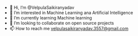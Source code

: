 - 👋 Hi, I’m @VelpulaSaikiranyadav
- 👀 I’m interested in Machine Learning ana Artificial Intelligence
- 🌱 I’m currently learning Machine learning
- 💞️ I’m looking to collaborate on open source projects 
- 📫 How to reach me velpulasaikiranyadav.3557@gmail.com

<!---
VelpulaSaikiranyadav/myreadme:) is a ✨ special ✨ repository because its `README.md` (this file) appears on your GitHub profile.
You can click the Preview link to take a look at your changes.
--->
